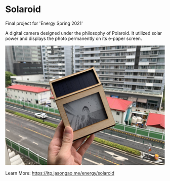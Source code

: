 # Solaroid

Final project for 'Energy Spring 2021'

A digital camera designed under the philosophy of Polaroid. It utilized solar power and displays the photo permanently on its e-paper screen.

![A wood camera with a solar panel and a e-paper screen displaying a black & white photo](solaroid.jpg)

Learn More: <https://itp.jasongao.me/energy/solaroid>

